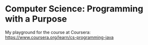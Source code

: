 # Computer Science: Programming with a Purpose

My playground for the course at Coursera:
https://www.coursera.org/learn/cs-programming-java
